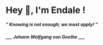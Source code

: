 <h1 title="head"> Hey 👋, I'm Endale !</h1>

**<h5><i>" Knowing is not enough; we must apply! "</i></h5>**

*<b>___ Johann Wolfgang von Goethe ___</b>*
